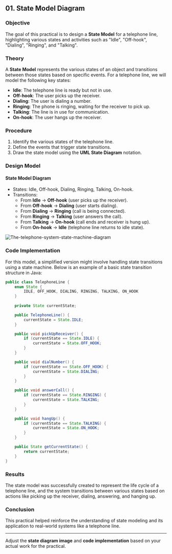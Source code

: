##  01. State Model Diagram

### **Objective**
The goal of this practical is to design a **State Model** for a telephone line, highlighting various states and activities such as "Idle", "Off-hook", "Dialing", "Ringing", and "Talking".

### **Theory**
A **State Model** represents the various states of an object and transitions between those states based on specific events. For a telephone line, we will model the following key states:
- **Idle**: The telephone line is ready but not in use.
- **Off-hook**: The user picks up the receiver.
- **Dialing**: The user is dialing a number.
- **Ringing**: The phone is ringing, waiting for the receiver to pick up.
- **Talking**: The line is in use for communication.
- **On-hook**: The user hangs up the receiver.

### **Procedure**
1. Identify the various states of the telephone line.
2. Define the events that trigger state transitions.
3. Draw the state model using the **UML State Diagram** notation.

### **Design Model**
#### **State Model Diagram**
- States: Idle, Off-hook, Dialing, Ringing, Talking, On-hook.
- Transitions: 
  - From **Idle** → **Off-hook** (user picks up the receiver).
  - From **Off-hook** → **Dialing** (user starts dialing).
  - From **Dialing** → **Ringing** (call is being connected).
  - From **Ringing** → **Talking** (user answers the call).
  - From **Talking** → **On-hook** (call ends and receiver is hung up).
  - From **On-hook** → **Idle** (telephone line returns to idle state).

![The-telephone-system-state-machine-diagram](https://github.com/user-attachments/assets/9d3e248d-9b90-49c1-b1a5-e9caf87acf4d)


### **Code Implementation**
For this model, a simplified version might involve handling state transitions using a state machine. Below is an example of a basic state transition structure in Java:

```java
public class TelephoneLine {
    enum State {
        IDLE, OFF_HOOK, DIALING, RINGING, TALKING, ON_HOOK
    }
    
    private State currentState;

    public TelephoneLine() {
        currentState = State.IDLE;
    }

    public void pickUpReceiver() {
        if (currentState == State.IDLE) {
            currentState = State.OFF_HOOK;
        }
    }

    public void dialNumber() {
        if (currentState == State.OFF_HOOK) {
            currentState = State.DIALING;
        }
    }

    public void answerCall() {
        if (currentState == State.RINGING) {
            currentState = State.TALKING;
        }
    }

    public void hangUp() {
        if (currentState == State.TALKING) {
            currentState = State.ON_HOOK;
        }
    }

    public State getCurrentState() {
        return currentState;
    }
}
```

### **Results**
The state model was successfully created to represent the life cycle of a telephone line, and the system transitions between various states based on actions like picking up the receiver, dialing, answering, and hanging up.

### **Conclusion**
This practical helped reinforce the understanding of state modeling and its application to real-world systems like a telephone line.

--- 

Adjust the **state diagram image** and **code implementation** based on your actual work for the practical.

